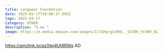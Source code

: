 ```yaml
---
title: Longwear Foundation
date: 2025-03-17T10:00:37.695Z
tags: 2025-03-17
Category: OTHER
description: "3.xx "
image: https://m.media-amazon.com/images/I/31Hqrg3zR0L._SX300_SY300_QL70_FMwebp_.jpg
---
```

https://amzlink.to/az0tej4Ut8RWq    AD